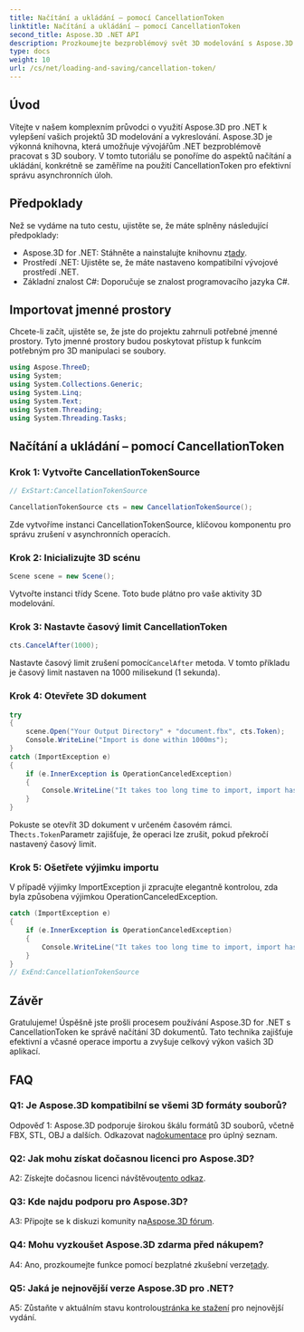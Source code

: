 ```yaml
---
title: Načítání a ukládání – pomocí CancellationToken
linktitle: Načítání a ukládání – pomocí CancellationToken
second_title: Aspose.3D .NET API
description: Prozkoumejte bezproblémový svět 3D modelování s Aspose.3D pro .NET. Naučte se efektivně načítat a ukládat 3D dokumenty pomocí CancellationToken.
type: docs
weight: 10
url: /cs/net/loading-and-saving/cancellation-token/
---
```

## Úvod

Vítejte v našem komplexním průvodci o využití Aspose.3D pro .NET k vylepšení vašich projektů 3D modelování a vykreslování. Aspose.3D je výkonná knihovna, která umožňuje vývojářům .NET bezproblémově pracovat s 3D soubory. V tomto tutoriálu se ponoříme do aspektů načítání a ukládání, konkrétně se zaměříme na použití CancellationToken pro efektivní správu asynchronních úloh.

## Předpoklady

Než se vydáme na tuto cestu, ujistěte se, že máte splněny následující předpoklady:

-  Aspose.3D for .NET: Stáhněte a nainstalujte knihovnu z[tady](https://releases.aspose.com/3d/net/).
- Prostředí .NET: Ujistěte se, že máte nastaveno kompatibilní vývojové prostředí .NET.
- Základní znalost C#: Doporučuje se znalost programovacího jazyka C#.

## Importovat jmenné prostory

Chcete-li začít, ujistěte se, že jste do projektu zahrnuli potřebné jmenné prostory. Tyto jmenné prostory budou poskytovat přístup k funkcím potřebným pro 3D manipulaci se soubory.

```csharp
using Aspose.ThreeD;
using System;
using System.Collections.Generic;
using System.Linq;
using System.Text;
using System.Threading;
using System.Threading.Tasks;
```

## Načítání a ukládání – pomocí CancellationToken

### Krok 1: Vytvořte CancellationTokenSource

```csharp
// ExStart:CancellationTokenSource

CancellationTokenSource cts = new CancellationTokenSource();
```

Zde vytvoříme instanci CancellationTokenSource, klíčovou komponentu pro správu zrušení v asynchronních operacích.

### Krok 2: Inicializujte 3D scénu

```csharp
Scene scene = new Scene();
```

Vytvořte instanci třídy Scene. Toto bude plátno pro vaše aktivity 3D modelování.

### Krok 3: Nastavte časový limit CancellationToken

```csharp
cts.CancelAfter(1000);
```

 Nastavte časový limit zrušení pomocí`CancelAfter` metoda. V tomto příkladu je časový limit nastaven na 1000 milisekund (1 sekunda).

### Krok 4: Otevřete 3D dokument

```csharp
try
{
    scene.Open("Your Output Directory" + "document.fbx", cts.Token);
    Console.WriteLine("Import is done within 1000ms");
}
catch (ImportException e)
{
    if (e.InnerException is OperationCanceledException)
    {
        Console.WriteLine("It takes too long time to import, import has been canceled.");
    }
}
```

 Pokuste se otevřít 3D dokument v určeném časovém rámci. The`cts.Token`Parametr zajišťuje, že operaci lze zrušit, pokud překročí nastavený časový limit.

### Krok 5: Ošetřete výjimku importu

V případě výjimky ImportException ji zpracujte elegantně kontrolou, zda byla způsobena výjimkou OperationCanceledException.

```csharp
catch (ImportException e)
{
    if (e.InnerException is OperationCanceledException)
    {
        Console.WriteLine("It takes too long time to import, import has been canceled.");
    }
}
// ExEnd:CancellationTokenSource
```

## Závěr

Gratulujeme! Úspěšně jste prošli procesem používání Aspose.3D for .NET s CancellationToken ke správě načítání 3D dokumentů. Tato technika zajišťuje efektivní a včasné operace importu a zvyšuje celkový výkon vašich 3D aplikací.

## FAQ

### Q1: Je Aspose.3D kompatibilní se všemi 3D formáty souborů?

 Odpověď 1: Aspose.3D podporuje širokou škálu formátů 3D souborů, včetně FBX, STL, OBJ a dalších. Odkazovat na[dokumentace](https://reference.aspose.com/3d/net/) pro úplný seznam.

### Q2: Jak mohu získat dočasnou licenci pro Aspose.3D?

 A2: Získejte dočasnou licenci návštěvou[tento odkaz](https://purchase.aspose.com/temporary-license/).

### Q3: Kde najdu podporu pro Aspose.3D?

 A3: Připojte se k diskuzi komunity na[Aspose.3D fórum](https://forum.aspose.com/c/3d/18).

### Q4: Mohu vyzkoušet Aspose.3D zdarma před nákupem?

 A4: Ano, prozkoumejte funkce pomocí bezplatné zkušební verze[tady](https://releases.aspose.com/).

### Q5: Jaká je nejnovější verze Aspose.3D pro .NET?

 A5: Zůstaňte v aktuálním stavu kontrolou[stránka ke stažení](https://releases.aspose.com/3d/net/) pro nejnovější vydání.